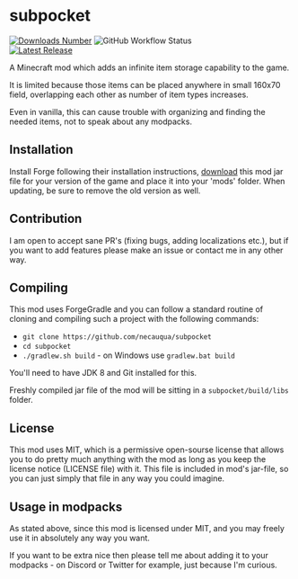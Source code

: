# subpocket

[![Downloads Number](http://cf.way2muchnoise.eu/short_subpocket.svg?badge_style=flat)](https://www.curseforge.com/minecraft/mc-mods/subpocket)
![GitHub Workflow Status](https://img.shields.io/github/workflow/status/necauqua/subpocket/Release?style=flat-square)
<br>
[![Latest Release](https://img.shields.io/github/release/necauqua/subpocket.svg?label=last%20release&style=flat-square)](https://www.curseforge.com/minecraft/mc-mods/subpocket/files)

A Minecraft mod which adds an infinite item storage capability to the game.

It is limited because those items can be placed
anywhere in small 160x70 field, overlapping each other as
number of item types increases.

Even in vanilla, this can cause trouble with organizing and finding
the needed items, not to speak about any modpacks.

## Installation
Install Forge following their installation instructions,
[download](https://www.curseforge.com/minecraft/mc-mods/subpocket/files)
this mod jar file for your version of the game and place it into your 'mods' folder.
When updating, be sure to remove the old version as well.

## Contribution
I am open to accept sane PR's (fixing bugs,
adding localizations etc.), but if you want to add
features please make an issue or contact me in any
other way.

## Compiling
This mod uses ForgeGradle and you can follow a standard
routine of cloning and compiling such a project with the
following commands:
* `git clone https://github.com/necauqua/subpocket`
* `cd subpocket`
* `./gradlew.sh build` - on Windows use `gradlew.bat build`

You'll need to have JDK 8 and Git
installed for this.

Freshly compiled jar file of the mod will be sitting
in a `subpocket/build/libs` folder.

## License
This mod uses MIT, which is a permissive open-sourse
license that allows you to do pretty much anything with
the mod as long as you keep the license notice
(LICENSE file) with it. This file is included in mod's
jar-file, so you can just simply that file in any way
you could imagine.

## Usage in modpacks
As stated above, since this mod is licensed under MIT,
and you may freely use it in absolutely any way you want.

If you want to be extra nice then please tell me about adding it
to your modpacks - on Discord or Twitter for example, just because
I'm curious.

